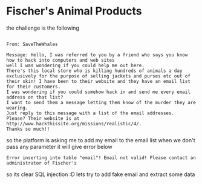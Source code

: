 # Fischer's Animal Products
the challenge is the following 
```text

From: SaveTheWhales

Message: Hello, I was referred to you by a friend who says you know how to hack into computers and web sites
well I was wondering if you could help me out here.
There's this local store who is killing hundreds of animals a day exclusively for the purpose of selling jackets and purses etc out of their skin! I have been to their website and they have an email list for their customers.
I was wondering if you could somehow hack in and send me every email address on that list?
I want to send them a message letting them know of the murder they are wearing.
Just reply to this message with a list of the email addresses.
Please? Their website is at http://www.hackthissite.org/missions/realistic/4/.
Thanks so much!!
```
so the platform is asking me to add my email to the email list 
when we don't pass any parameter it will give error below
```text
Error inserting into table "email"! Email not valid! Please contact an administrator of Fischer's
```
so its clear SQL injection :D lets try to add fake email and extract some data 
